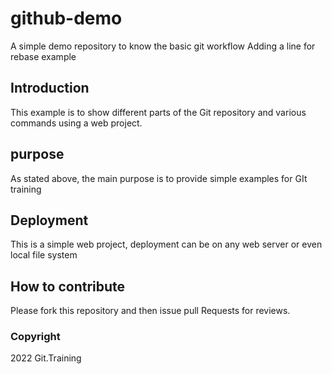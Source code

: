 # github-demo
A simple demo repository to know the basic git workflow
Adding a line for rebase example
## Introduction
This example is to show different parts of the Git repository and various commands using a web project.

## purpose
As stated above, the main purpose is to provide simple examples for GIt training

## Deployment
This is a simple web project, deployment can be on any web server or even local file system

## How to contribute
Please fork this repository and then issue pull Requests for reviews.

### Copyright

2022 Git.Training


